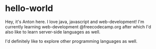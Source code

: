 # hello-world

Hey, it's Anton here. I love java, javascript and web-development!
I'm currently learning web-development @freecodecamp.org after which I'd also like to
learn server-side languages as well.

I'd definitely like to explore other programming languages as well.

